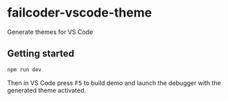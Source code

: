 # failcoder-vscode-theme

Generate themes for VS Code

## Getting started

```bash
npm run dev
```

Then in VS Code press <kbd>F5</kbd> to build demo and launch the debugger with the generated theme activated.
